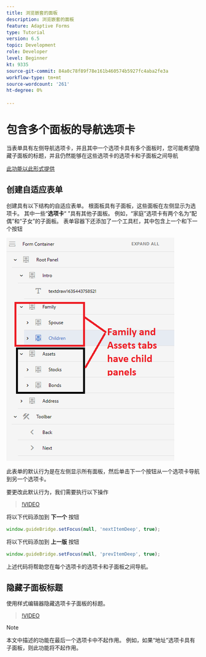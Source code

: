 ```yaml
---
title: 浏览嵌套的面板
description: 浏览嵌套的面板
feature: Adaptive Forms
type: Tutorial
version: 6.5
topic: Development
role: Developer
level: Beginner
kt: 9335
source-git-commit: 84a0c78f89f78e161b460574b5927fc4aba2fe3a
workflow-type: tm+mt
source-wordcount: '261'
ht-degree: 0%

---
```


# 包含多个面板的导航选项卡

当表单具有左侧导航选项卡，并且其中一个选项卡具有多个面板时，您可能希望隐藏子面板的标题，并且仍然能够在这些选项卡的选项卡和子面板之间导航

[此功能以此形式提供](https://forms.enablementadobe.com/content/forms/af/testnav1.html)




## 创建自适应表单

创建具有以下结构的自适应表单。 根面板具有子面板，这些面板在左侧显示为选项卡。 其中一些“**选项卡**“ ”具有其他子面板。 例如，“家庭”选项卡有两个名为“配偶”和“子女”的子面板。
表单容器下还添加了一个工具栏，其中包含上一个和下一个按钮

![工具栏间距](assets/multiple-panels.png)



此表单的默认行为是在左侧显示所有面板，然后单击下一个按钮从一个选项卡导航到另一个选项卡。

要更改此默认行为，我们需要执行以下操作

>[!VIDEO](https://video.tv.adobe.com/v/338369?quality=9&learn=on)


将以下代码添加到 **下一个** 按钮

```javascript
window.guideBridge.setFocus(null, 'nextItemDeep', true);
```

将以下代码添加到 **上一版** 按钮

```javascript
window.guideBridge.setFocus(null, 'prevItemDeep', true);
```

上述代码将帮助您在每个选项卡的选项卡和子面板之间导航。

## 隐藏子面板标题

使用样式编辑器隐藏选项卡子面板的标题。

>[!VIDEO](https://video.tv.adobe.com/v/338370?quality=9&learn=on)

>[!NOTE]
> 本文中描述的功能在最后一个选项卡中不起作用。 例如，如果“地址”选项卡具有子面板，则此功能将不起作用。
